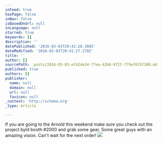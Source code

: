 ```yaml
---
inFeed: true
hasPage: false
inNav: false
isBasedOnUrl: null
inLanguage: null
starred: true
keywords: []
description: ''
datePublished: '2016-03-03T20:42:28.360Z'
dateModified: '2016-03-03T20:41:27.278Z'
title: ''
author: []
sourcePath: _posts/2016-03-03-ef424e34-77ea-42b8-9f2f-775ef6757300.md
published: true
authors: []
publisher:
  name: null
  domain: null
  url: null
  favicon: null
_context: 'http://schema.org'
_type: Article

---
```

If you are going to the Arnold this weekend make sure you check out the project byld booth \#2000 and grab some gear. Some great guys with an amazing vision. Can't wait for the next order!
![](https://the-grid-user-content.s3-us-west-2.amazonaws.com/638543cf-e645-4769-8036-69089d72b19c.jpg)
